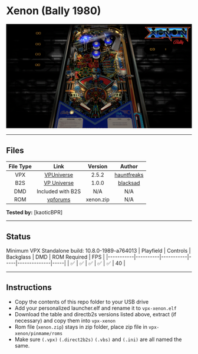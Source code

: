 # Xenon (Bally 1980)

![Table Preview](../../images/vpx-xenon.png)

---

## Files
| File Type | Link | Version | Author |
|:---------:|:----:|:-------:|:------:|
| VPX | [VPUniverse](https://vpuniverse.com/files/file/6313-xenon-bally-1980/) | 2.5.2 | [hauntfreaks](https://vpuniverse.com/profile/5216-hauntfreaks/) |
| B2S | [VP Universe](https://vpuniverse.com/files/file/4929-xenon-bally-1980-directb2s-2048px/) | 1.0.0 | [blacksad](https://vpuniverse.com/profile/9127-blacksad/) |
| DMD | Included with B2S | N/A | N/A |
| ROM | [vpforums](https://www.vpforums.org/index.php?app=downloads&showfile=671) | xenon.zip | N/A |

**Tested by:** [kaoticBPR]

---

## Status 
Minimum VPX Standalone build: 10.8.0-1989-a764013
| Playfield | Controls | Backglass | DMD | ROM Required | FPS | 
|-----------|----------|-----------|-----|--------------|-----|
| :white_check_mark: | :white_check_mark: | :white_check_mark: | :white_check_mark: | :white_check_mark: | 40 |

---

## Instructions
- Copy the contents of this repo folder to your USB drive
- Add your personalized launcher.elf and rename it to `vpx-xenon.elf`
- Download the table and directb2s versions listed above, extract (if necessary) and copy them into `vpx-xenon`
- Rom file (`xenon.zip`) stays in zip folder, place zip file in `vpx-xenon/pinmame/roms`
- Make sure `(.vpx)` `(.direct2b2s)` `(.vbs)` and `(.ini)` are all named the same.
